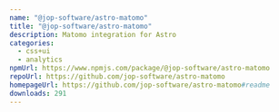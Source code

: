 ```yaml
---
name: "@jop-software/astro-matomo"
title: "@jop-software/astro-matomo"
description: Matomo integration for Astro
categories:
  - css+ui
  - analytics
npmUrl: https://www.npmjs.com/package/@jop-software/astro-matomo
repoUrl: https://github.com/jop-software/astro-matomo
homepageUrl: https://github.com/jop-software/astro-matomo#readme
downloads: 291
---
```

